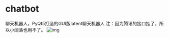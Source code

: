 # chatbot
聊天机器人，PyQt5打造的GUI版latent聊天机器人
注：因为腾讯的接口挂了，所以小阔落也用不了。
![img](https://github.com/bklooo/chatbot/blob/main/img/%E5%B0%8F%E9%98%94%E8%90%BD.png)
